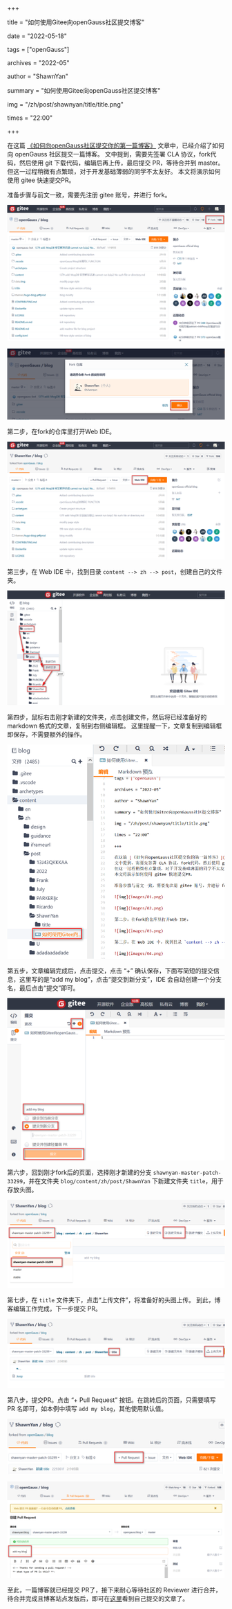 +++

title = "如何使用Gitee向openGauss社区提交博客"

date = "2022-05-18"

tags = ["openGauss"]

archives = "2022-05"

author = "ShawnYan"

summary = "如何使用Gitee向openGauss社区提交博客"

img = "/zh/post/shawnyan/title/title.png"

times = "22:00"

+++

在这篇 [《如何向openGauss社区提交你的第一篇博客》](https://mp.weixin.qq.com/s/o-I2NV_perAvI7mOkUqmSg) 文章中，已经介绍了如何向 openGauss 社区提交一篇博客。
文中提到，需要先签署 CLA 协议，fork代码，然后使用 git 下载代码，编辑后再上传，最后提交 PR，等待合并到 master。
但这一过程稍微有点繁琐，对于开发基础薄弱的同学不太友好。
本文将演示如何使用 gitee 快速提交PR。

准备步骤与前文一致，需要先注册 gitee 账号，并进行 fork。

![img](images/01.png)

![img](images/02.png)

第二步，在fork的仓库里打开Web IDE。

![img](images/03.png)

第三步，在 Web IDE 中，找到目录 `content --> zh --> post`，创建自己的文件夹。

![img](images/04.png)

第四步，鼠标右击刚才新建的文件夹，点击创建文件，然后将已经准备好的 markdown 格式的文章，复制到右侧编辑框。
这里提醒一下，文章复制到编辑框即保存，不需要额外的操作。

![img](images/05.png)

第五步，文章编辑完成后，点击提交，点击 “+” 确认保存，下面写简短的提交信息，这里写的是“add my blog”，点击“提交到新分支”，IDE 会自动创建一个分支名，最后点击“提交”即可。

![img](images/06.png)


第六步，回到刚才fork后的页面，选择刚才新建的分支 `shawnyan-master-patch-33299`，并在文件夹 `blog/content/zh/post/ShawnYan` 下新建文件夹 `title`，用于存放头图。

![img](images/07.png)

第七步，在 `title` 文件夹下，点击“上传文件”，将准备好的头图上传。
到此，博客编辑工作完成，下一步提交 PR。

![img](images/08.png)

第八步，提交PR。点击 “+ Pull Request” 按钮。在跳转后的页面，只需要填写 PR 名即可，如本例中填写 `add my blog`，其他使用默认值。

![img](images/09.png)

![img](images/10.png)


至此，一篇博客就已经提交 PR了，接下来耐心等待社区的 Reviewer 进行合并，待合并完成且博客站点发版后，即可在[这里](https://opengauss.org/zh/blogs/blogs.html)看到自己提交的文章了。

